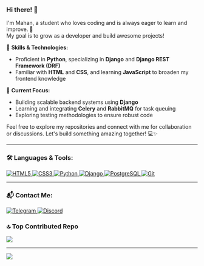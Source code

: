 <div dir="ltr" align="ltr">

### Hi there! 👋  
I'm Mahan, a student who loves coding and is always eager to learn and improve. 🚀<br>
My goal is to grow as a developer and build awesome projects!  

🔹 **Skills & Technologies:**  
- Proficient in **Python**, specializing in **Django** and **Django REST Framework (DRF)**  
- Familiar with **HTML** and **CSS**, and learning **JavaScript** to broaden my frontend knowledge  

🔹 **Current Focus:**  
- Building scalable backend systems using **Django**  
- Learning and integrating **Celery** and **RabbitMQ** for task queuing  
- Exploring testing methodologies to ensure robust code  


Feel free to explore my repositories and connect with me for collaboration or discussions. Let's build something amazing together! 💻✨  

---

### 🛠️ Languages & Tools:
<p>
  <a href="https://developer.mozilla.org/en-US/docs/Web/HTML" target="_blank">
    <img src="https://img.shields.io/badge/HTML5-E34F26?style=for-the-badge&logo=html5&logoColor=white" alt="HTML5" />
  </a>
  <a href="https://developer.mozilla.org/en-US/docs/Web/CSS" target="_blank">
    <img src="https://img.shields.io/badge/CSS3-1572B6?style=for-the-badge&logo=css3&logoColor=white" alt="CSS3" />
  </a>
  <a href="https://www.python.org/" target="_blank">
    <img src="https://img.shields.io/badge/Python-3776AB?style=for-the-badge&logo=python&logoColor=white" alt="Python" />
  </a>
  <a href="https://www.djangoproject.com/" target="_blank">
    <img src="https://img.shields.io/badge/Django-092E20?style=for-the-badge&logo=django&logoColor=white" alt="Django" />
  </a>
  <a href="https://www.postgresql.org/" target="_blank">
    <img src="https://img.shields.io/badge/PostgreSQL-316192?style=for-the-badge&logo=postgresql&logoColor=white" alt="PostgreSQL" />
  </a>
  <a href="https://git-scm.com/" target="_blank">
    <img src="https://img.shields.io/badge/Git-F05032?style=for-the-badge&logo=git&logoColor=white" alt="Git" />
  </a>
</p>


---

### 📬 Contact Me:
<p>
  <a href="https://t.me/Mahanirzz" target="_blank">
    <img src="https://img.shields.io/badge/Telegram-2CA5E0?style=for-the-badge&logo=telegram&logoColor=white" alt="Telegram" />
  </a>
 <a href="https://discord.com/users/mutebaby" target="_blank">
    <img src="https://img.shields.io/badge/Discord-5865F2?style=for-the-badge&logo=discord&logoColor=white" alt="Discord" />
  </a>
</p>

</div>



### 🔝 Top Contributed Repo
![](https://github-contributor-stats.vercel.app/api?username=mahan-rezaei&limit=5&theme=transparent&combine_all_yearly_contributions=true)

---
[![](https://visitcount.itsvg.in/api?id=mahan-rezaei&icon=5&color=0)](https://visitcount.itsvg.in)

<!-- Proudly created with GPRM ( https://gprm.itsvg.in ) -->


